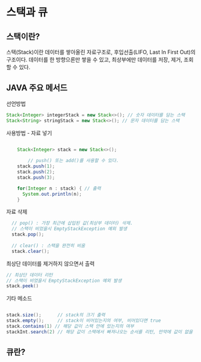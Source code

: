 # 스택과 큐

## 스택이란? 

스택(Stack)이란 데이터를 쌓아올린 자료구조로, 후입선출(LIFO, Last In First Out)의 구조이다. 
데이터를 한 방향으론만 쌓을 수 있고, 최상부에만 데이터를 저장, 제거, 조회할 수 있다. 

## JAVA 주요 메서드

선언방법

```java
Stack<Integer> integerStack = new Stack<>(); // 숫자 데이터를 담는 스택
Stack<String> stringStack = new Stack<>(); // 문자 데이터를 담는 스택
```

사용방법 - 자료 넣기

```java

    Stack<Integer> stack = new Stack<>();
    
		// push() 또는 add()를 사용할 수 있다.
    stack.push(1);
    stack.push(2);
    stack.push(3);

    for(Integer n : stack) { // 출력
      System.out.println(n);
    }
```

자료 삭제

```java
  // pop() : 가장 최근에 삽입된 값(최상부 데이터) 삭제. 
  // 스택이 비었을시 EmptyStackException 예외 발생
  stack.pop();
  
  // clear() : 스택을 완전히 비움
  stack.clear();
```

최상단 데이터를 제거하지 않으면서 출력

```java
// 최상단 데이터 리턴
// 스택이 비었을시 EmptyStackException 예외 발생
stack.peek() 
```

기타 메소드

```java

stack.size();      // stack의 크기 출력 
stack.empty();     // stack이 비어있는지의 여부, 비어있다면 true
stack.contains(1) // 해당 값이 스택 안에 있는지의 여부
stackInt.search(2) // 해당 값이 스택에서 빠져나오는 순서를 리턴, 만약에 값이 없을 시 -1
``` 

## 큐란? 


